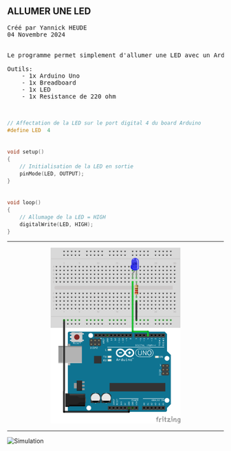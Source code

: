 ## ALLUMER UNE LED

<pre>
Créé par Yannick HEUDE
04 Novembre 2024


Le programme permet simplement d'allumer une LED avec un Arduino Uno.

Outils:
    - 1x Arduino Uno
    - 1x Breadboard
    - 1x LED
    - 1x Resistance de 220 ohm
</pre>

<br>

```c
// Affectation de la LED sur le port digital 4 du board Arduino
#define LED  4


void setup()
{
    // Initialisation de la LED en sortie
    pinMode(LED, OUTPUT);
}


void loop()
{
    // Allumage de la LED = HIGH
    digitalWrite(LED, HIGH);
}
```

---

<div align="center">
    <img
        src="https://github.com/AyckinnLisa/arduino/blob/main/LED/pics/01.png"
        style="width:60%">
</div>

---

![Simulation](https://www.icloud.com/iclouddrive/00df-UMMBOczz7_WScaDFuLFw#01)